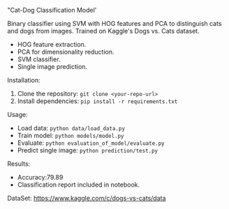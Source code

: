 "Cat-Dog Classification Model'

Binary classifier using SVM with HOG features and PCA to distinguish cats and dogs from images. Trained on Kaggle's Dogs vs. Cats dataset.
- HOG feature extraction.
- PCA for dimensionality reduction.
- SVM classifier.
- Single image prediction.

Installation:
1. Clone the repository: `git clone <your-repo-url>`
2. Install dependencies: `pip install -r requirements.txt`

Usage:
- Load data: `python data/load_data.py`
- Train model: `python models/model.py`
- Evaluate: `python evaluation_of_model/evaluate.py`
- Predict single image: `python prediction/test.py`

Results:
- Accuracy:79.89
- Classification report included in notebook.

DataSet:
https://www.kaggle.com/c/dogs-vs-cats/data
